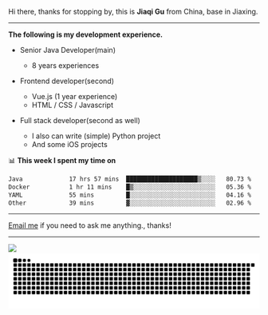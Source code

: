 Hi there, thanks for stopping by, this is **Jiaqi Gu** from China, base in Jiaxing.

---

**The following is my development experience.**

- Senior Java Developer(main)
  - 8 years experiences

- Frontend developer(second)
  - Vue.js (1 year experience)
  - HTML / CSS / Javascript
  
- Full stack developer(second as well)
  - I also can write (simple) Python project
  - And some iOS projects

📊 **This week I spent my time on**
<!--START_SECTION:waka-->

```text
Java             17 hrs 57 mins  ████████████████████▒░░░░   80.73 %
Docker           1 hr 11 mins    █▒░░░░░░░░░░░░░░░░░░░░░░░   05.36 %
YAML             55 mins         █░░░░░░░░░░░░░░░░░░░░░░░░   04.16 %
Other            39 mins         ▓░░░░░░░░░░░░░░░░░░░░░░░░   02.96 %
```

<!--END_SECTION:waka-->

---

[Email me](mailto:htk2klwgr@mozmail.com?subject=Hiring_from_GitHub) if you need to ask me anything., thanks!

---

![]( https://visitor-badge.glitch.me/badge?page_id=githubgujiaqi)
![]( https://github.com/droid-Q/droid-Q/raw/output/github-contribution-grid-snake.svg#gh-dark-mode-only)

